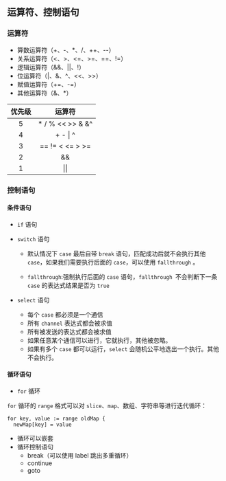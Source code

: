 ## 运算符、控制语句

### 运算符

* 算数运算符（+、-、*、/、++、--）
* 关系运算符（<、>、<=、>=、==、!=）
* 逻辑运算符（&&、||、!）
* 位运算符（|、&、^、<<、>>）
* 赋值运算符（+=、-=）
* 其他运算符（&、*）

| 优先级 |      运算符      |
| :----: | :--------------: |
|   5    | * / % << >> & &^ |
|   4    |     + - \| ^     |
|   3    | == != < <= > >=  |
|   2    |        &&        |
|   1    |       \|\|       |

### 控制语句

#### 条件语句

* `if` 语句

* `switch` 语句

  - 默认情况下 `case` 最后自带 `break` 语句，匹配成功后就不会执行其他 `case`，如果我们需要执行后面的 `case`，可以使用 `fallthrough` 。

  - `fallthrough`:强制执行后面的 `case` 语句，`fallthrough `不会判断下一条 `case` 的表达式结果是否为 `true`

* `select` 语句
  - 每个 `case` 都必须是一个通信
  - 所有 `channel` 表达式都会被求值
  - 所有被发送的表达式都会被求值
  - 如果任意某个通信可以进行，它就执行，其他被忽略。
  - 如果有多个 `case` 都可以运行，`select` 会随机公平地选出一个执行。其他不会执行。

#### 循环语句

* `for` 循环

`for` 循环的 `range` 格式可以对 `slice`、`map`、数组、字符串等进行迭代循环：

```
for key, value := range oldMap {
  newMap[key] = value
```

* 循环可以嵌套
* 循环控制语句
  - break（可以使用 label 跳出多重循环）
  - continue
  - goto